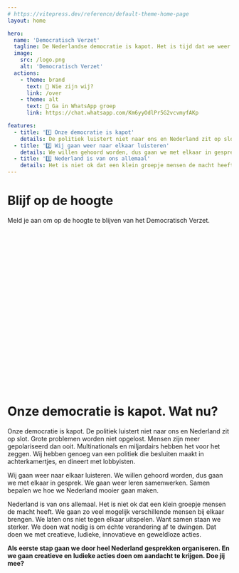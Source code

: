 ```yaml
---
# https://vitepress.dev/reference/default-theme-home-page
layout: home

hero:
  name: 'Democratisch Verzet'
  tagline: De Nederlandse democratie is kapot. Het is tijd dat we weer met elkaar in gesprek gaan. Doe je mee?
  image:
    src: /logo.png
    alt: 'Democratisch Verzet'
  actions:
    - theme: brand
      text: 💁 Wie zijn wij?
      link: /over
    - theme: alt
      text: 💬 Ga in WhatsApp groep
      link: https://chat.whatsapp.com/Km6yyOdlPr5G2vcvmyfAKp

features:
  - title: '1️⃣ Onze democratie is kapot'
    details: De politiek luistert niet naar ons en Nederland zit op slot.
  - title: '2️⃣ Wij gaan weer naar elkaar luisteren'
    details: We willen gehoord worden, dus gaan we met elkaar in gesprek.
  - title: '3️⃣ Nederland is van ons allemaal'
    details: Het is niet ok dat een klein groepje mensen de macht heeft.
---
```


<script setup>
import { onMounted } from 'vue'

onMounted(() => {
var d=document,w="https://tally.so/widgets/embed.js",v=function(){"undefined"!=typeof Tally?Tally.loadEmbeds():d.querySelectorAll("iframe[data-tally-src]:not([src])").forEach((function(e){e.src=e.dataset.tallySrc}))};if("undefined"!=typeof Tally)v();else if(d.querySelector('script[src="'+w+'"]')==null){var s=d.createElement("script");s.src=w,s.onload=v,s.onerror=v,d.body.appendChild(s);}
})
</script>

# Blijf op de hoogte

Meld je aan om op de hoogte te blijven van het Democratisch Verzet.

<iframe data-tally-src="https://tally.so/embed/mZQjrB?alignLeft=1&hideTitle=1&transparentBackground=1&dynamicHeight=1" loading="lazy" width="100%" height="351" frameborder="0" marginheight="0" marginwidth="0" title="Onze democratie is kapot. Wat nu?"></iframe>

# Onze democratie is kapot. Wat nu?

Onze democratie is kapot. De politiek luistert niet naar ons en Nederland zit op slot. Grote problemen worden niet opgelost. Mensen zijn meer gepolariseerd dan ooit. Multinationals en miljardairs hebben het voor het zeggen. Wij hebben genoeg van een politiek die besluiten maakt in achterkamertjes, en dineert met lobbyisten.

Wij gaan weer naar elkaar luisteren. We willen gehoord worden, dus gaan we met elkaar in gesprek. We gaan weer leren samenwerken. Samen bepalen we hoe we Nederland mooier gaan maken.

Nederland is van ons allemaal. Het is niet ok dat een klein groepje mensen de macht heeft. We gaan zo veel mogelijk verschillende mensen bij elkaar brengen. We laten ons niet tegen elkaar uitspelen. Want samen staan we sterker. We doen wat nodig is om échte verandering af te dwingen. Dat doen we met creatieve, ludieke, innovatieve en geweldloze acties.

**Als eerste stap gaan we door heel Nederland gesprekken organiseren. En we gaan creatieve en ludieke acties doen om aandacht te krijgen. Doe jij mee?**
